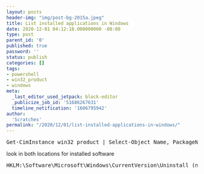 ```yaml
---
layout: posts
header-img: "img/post-bg-2015a.jpeg"
title: List installed applications in Windows
date: 2020-12-01 04:12:18.000000000 -08:00
type: post
parent_id: '0'
published: true
password: ''
status: publish
categories: []
tags:
- powershell
- win32_product
- windows
meta:
  _last_editor_used_jetpack: block-editor
  _publicize_job_id: '51686267631'
  timeline_notification: '1606795942'
author:
  'Scratches'
permalink: "/2020/12/01/list-installed-applications-in-windows/"
---
```

<pre>
Get-CimInstance win32_product | Select-Object Name, PackageName, InstallDate | Out-GridView
</pre>



look in both locations for installed software
<pre>
HKLM:\Software\Microsoft\Windows\CurrentVersion\Uninstall (no results on my Win10 install)HKLM:\Software\WOW6432Node\Microsoft\Windows\CurrentVersion\Uninstall
</pre>
